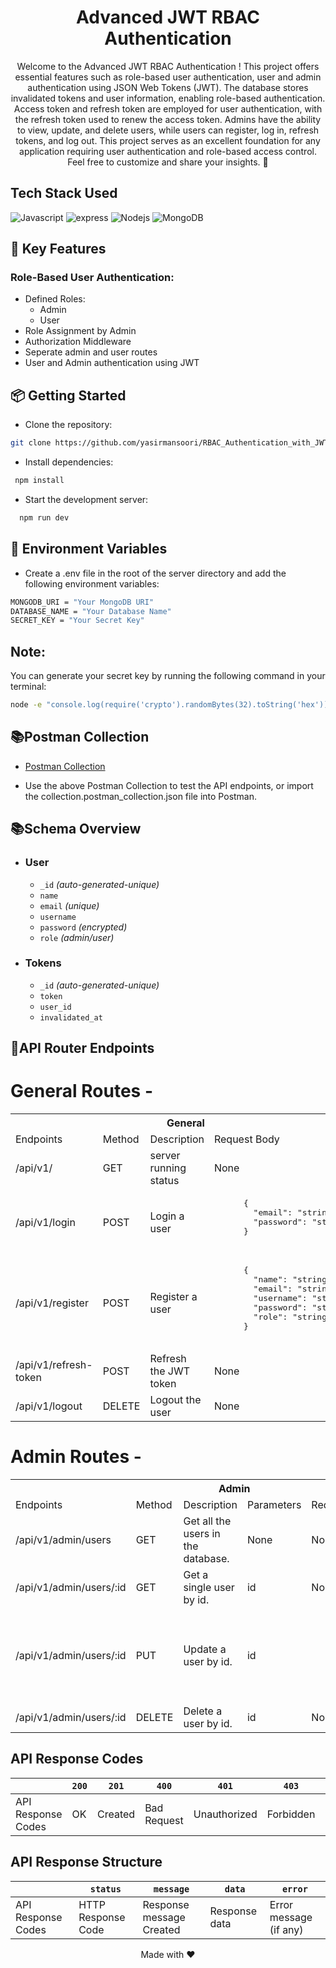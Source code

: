 <h1 align="center">
  Advanced JWT RBAC Authentication
</h1>
<div align="center">
Welcome to the Advanced JWT RBAC Authentication ! This project offers essential features such as role-based user authentication, user and admin authentication using JSON Web Tokens (JWT). The database stores invalidated tokens and user information, enabling role-based authentication. Access token and refresh token are employed for user authentication, with the refresh token used to renew the access token. Admins have the ability to view, update, and delete users, while users can register, log in, refresh tokens, and log out. This project serves as an excellent foundation for any application requiring user authentication and role-based access control. Feel free to customize and share your insights. 🚀
</div>

## Tech Stack Used
![Javascript](https://img.shields.io/badge/Javascript-F0DB4F?style=for-the-badge&labelColor=black&logo=javascript&logoColor=F0DB4F)
![express](https://img.shields.io/badge/Express.js-000000?style=for-the-badge&logo=express&logoColor=white)
![Nodejs](https://img.shields.io/badge/Node.js-43853D?style=for-the-badge&logo=node.js&logoColor=white)
![MongoDB](https://img.shields.io/badge/MongoDB-4EA94B?style=for-the-badge&logo=mongodb&logoColor=white)

## 🔑 Key Features

### Role-Based User Authentication:
- Defined Roles:
  - Admin
  - User
- Role Assignment by Admin
- Authorization Middleware
- Seperate admin and user routes
- User and Admin authentication using JWT

## 📦 Getting Started

- Clone the repository:
```sh
git clone https://github.com/yasirmansoori/RBAC_Authentication_with_JWT.git
```
- Install dependencies:
```sh
 npm install
```
- Start the development server:
```sh
  npm run dev
```

## 📝 Environment Variables

- Create a .env file in the root of the server directory and add the following environment variables:
```sh
MONGODB_URI = "Your MongoDB URI"
DATABASE_NAME = "Your Database Name"
SECRET_KEY = "Your Secret Key"
```
## Note:
You can generate your secret key by running the following command in your terminal:
```sh
node -e "console.log(require('crypto').randomBytes(32).toString('hex'));"
```

## 📚Postman Collection

- [Postman Collection](https://elements.getpostman.com/redirect?entityId=27998287-93df7c7f-4fe1-4281-8883-f039dfaa61ff&entityType=collection)

- Use the above Postman Collection to test the API endpoints, or import the collection.postman_collection.json file into Postman.

## 📚Schema Overview
-   ### User

    -   `_id` _(auto-generated-unique)_ 
    -   `name`
    -   `email` _(unique)_
    -   `username` 
    -   `password` _(encrypted)_
    -   `role` _(admin/user)_

-   ### Tokens

    -   `_id` _(auto-generated-unique)_ 
    -   `token`
    -   `user_id`
    -   `invalidated_at`

## **🚀API Router Endpoints** 

<h1>General Routes -</h1>
<table>
  <tr>
    <th colspan="4" style="text-align:center">General</th>
  </tr>
  <tr>
    <td>Endpoints</td>
    <td>Method</td>
    <td>Description</td>
    <td>Request Body</td>
  </tr>
  </tr>
  <tr>
    <td>/api/v1/</td>
    <td>GET</td>
    <td>server running status</td>
      <td>None</td>
  </tr>
  <tr>
    <td>/api/v1/login</td>
    <td>POST</td>
    <td>Login a user</td>
    <td>
      <pre>
      {
        "email": "string"
        "password": "string"
      }
      </pre>
    </td>
  </tr>
  <tr>
    <td>/api/v1/register</td>
    <td>POST</td>
    <td>Register a user</td>
    <td>
      <pre>
      {
        "name": "string",
        "email": "string",
        "username": "string",
        "password": "string",
        "role": "string" 
      }
      </pre>
    </td>
  </tr>
  <tr>
    <td>/api/v1/refresh-token</td>
    <td>POST</td>
    <td>Refresh the JWT token</td>
    <td>None</td>
  </tr>
  <tr>
    <td>/api/v1/logout</td>
    <td>DELETE</td>
    <td>Logout the user</td>
    <td>None</td>
  </tr>
</table>

<h1>Admin Routes -</h1>
<table>
  <tr>
    <th colspan="5" style="text-align:center">Admin</th>
  </tr>
  <tr>
    <td>Endpoints</td>
    <td>Method</td>
    <td>Description</td>
    <td>Parameters</td>
    <td>Request Body</td>
  </tr>
  <tr>
    <td>/api/v1/admin/users</td>
    <td>GET</td>
    <td>Get all the users in the database.</td>
    <td>None</td>
    <td>None</td>
  </tr>
  <tr>
    <td>/api/v1/admin/users/:id</td>
    <td>GET</td>
    <td>Get a single user by id.</td>
    <td>id</td>
    <td>None</td>
  </tr>
    <tr>
    <td>/api/v1/admin/users/:id</td>
    <td>PUT</td>
    <td>Update a user by id.</td>
    <td>id</td>
    <td>
      <pre>
      {
        "name": "string",
        "email": "string",
        "username": "string",
        "password": "string",
        "role": "string" 
      }
      </pre>
  </tr>
  <tr>
    <td>/api/v1/admin/users/:id</td>
    <td>DELETE</td>
    <td>Delete a user by id.</td>
    <td>id</td>
    <td>None</td>
  </tr>
</table>

## **API Response Codes**
|                    | `200` | `201`   | `400`       | `401`        | `403`     | `404`     | `500`                 | `503`               |
| ------------------ | ----- | ------- | ----------- | ------------ | --------- | --------- | --------------------- | ------------------- |
| API Response Codes | OK    | Created | Bad Request | Unauthorized | Forbidden | Not Found | Internal Server Error | Service Unavailable |

## **API Response Structure**
|                    | `status`           | `message`                | `data`        | `error`                |
| ------------------ | ------------------ | ------------------------ | ------------- | ---------------------- |
| API Response Codes | HTTP Response Code | Response message Created | Response data | Error message (if any) |

<div align="center">Made with ❤️</div>